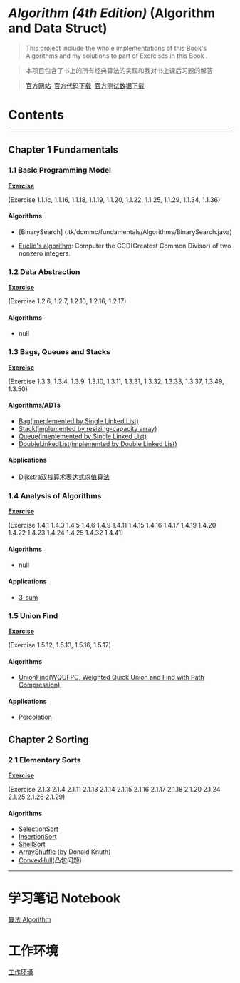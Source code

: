 # *Algorithm (4th Edition)* (Algorithm and Data Struct)

> This project include the whole implementations of this Book's Algorithms and my solutions to part of Exercises in this Book .

> 本项目包含了书上的所有经典算法的实现和我对书上课后习题的解答

>[官方网站](http://algs4.cs.princeton.edu/home/)&ensp;[官方代码下载](http://algs4.cs.princeton.edu/code/algs4.jar)&ensp;[官方测试数据下载](http://algs4.cs.princeton.edu/code/algs4-data.zip)

# Contents
---

## Chapter 1 Fundamentals

### 1.1 Basic Programming Model

[**Exercise**](./tk/dcmmc/fundamentals/Exercises/BasicProgModel.java)

(Exercise 1.1.1c, 1.1.16, 1.1.18, 1.1.19, 1.1.20, 1.1.22, 1.1.25, 1.1.29, 1.1.34, 1.1.36)

#### Algorithms

* [BinarySearch] (.tk/dcmmc/fundamentals/Algorithms/BinarySearch.java)

* [Euclid's algorithm](./tk/dcmmc/fundamentals/Algorithms/EuclidGCD.java): Computer the GCD(Greatest Common Divisor) of two nonzero integers.

### 1.2 Data Abstraction

[**Exercise**](./tk/dcmmc/fundamentals/Exercises/DataAbstraction.java)

(Exercise 1.2.6, 1.2.7, 1.2.10, 1.2.16, 1.2.17)

#### Algorithms

* null

### 1.3 Bags, Queues and Stacks

[**Exercise**](./tk/dcmmc/fundamentals/Exercises/BagsQueuesStacks.java)

(Exercise 1.3.3, 1.3.4, 1.3.9, 1.3.10, 1.3.11, 1.3.31, 1.3.32, 1.3.33, 1.3.37, 1.3.49, 1.3.50)

#### Algorithms/ADTs

* [Bag(imeplemented by Single Linked List)](./tk/dcmmc/fundamentals/Algorithms/Bag.java)
* [Stack(implemented by resizing-capacity array)](./tk/dcmmc/fundamentals/Algorithms/Stack.java)
* [Queue(imeplemented by Single Linked List)](./tk/dcmmc/fundamentals/Algorithms/Queue.java)
* [DoubleLinkedList(implemented by Double Linked List)](./tk/dcmmc/fundamentals/Algorithms/DoubleLinkedList.java)

#### Applications 

* [Dijkstra双栈算术表达式求值算法](./tk/dcmmc/fundamentals/Algorithms/Stack.java)

### 1.4 Analysis of Algorithms

[**Exercise**](./tk/dcmmc/fundamentals/Exercises/AnalysisOfAlgorithms.java)

(Exercise 1.4.1 1.4.3 1.4.5 1.4.6 1.4.9 1.4.11 1.4.15 1.4.16 1.4.17 1.4.19 1.4.20 1.4.22 1.4.23 1.4.24 1.4.25 1.4.32 1.4.41)

#### Algorithms

* null

#### Applications

* [3-sum](./tk/dcmmc/fundamentals/Exercises/AnalysisOfAlgorithms.java)

### 1.5 Union Find

[**Exercise**](./tk/dcmmc/fundamentals/Exercises/UnionFindEx.java)

(Exercise 1.5.12, 1.5.13, 1.5.16, 1.5.17)

#### Algorithms

* [UnionFind(WQUFPC, Weighted Quick Union and Find with Path Compression)](./tk/dcmmc/fundamentals/Algorithms/UnionFind.java)

#### Applications

* [Percolation](./tk/dcmmc/fundamentals/Algorithms/Percolation.java)

## Chapter 2 Sorting

### 2.1 Elementary Sorts

[**Exercise**](./tk/dcmmc/sorting/Exercises/ElementarySort.java)

(Exercise 2.1.3 2.1.4 2.1.11 2.1.13 2.1.14 2.1.15 2.1.16 2.1.17 2.1.18 2.1.20 2.1.24 2.1.25 2.1.26 2.1.29)

#### Algorithms

* [SelectionSort](./tk/dcmmc/sorting/Algorithms/SelectionSort.java)
* [InsertionSort](./tk/dcmmc/sorting/Algorithms/InsertionSort.java)
* [ShellSort](./tk/dcmmc/sorting/Algorithms/ShellSort.java)
* [ArrayShuffle](./tk/dcmmc/sorting/Algorithms/ArrayShuffle.java) (by Donald Knuth)
* [ConvexHull](./tk/dcmmc/sorting/Algorithms/ConvexHull.java)(凸包问题)

---

# 学习笔记 Notebook

[算法 Algorithm](https://github.com/DCMMC/Markdown_Notes/blob/master/%E7%AE%97%E6%B3%95%20Algorithm.md)

# 工作环境

[工作环境](https://github.com/DCMMC/Java/blob/master/README.md)


